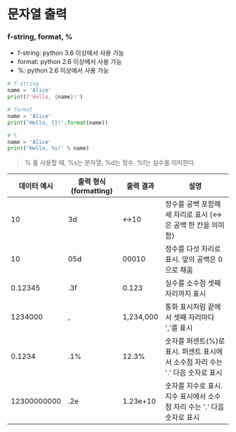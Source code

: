 # 문자열 출력

### f-string, format, %
- f-string: python 3.6 이상에서 사용 가능
- format: python 2.6 이상에서 사용 가능
- %: python 2.6 이상에서 사용 가능

```python
# f-string
name = 'Alice'
print(f'Hello, {name}!')

# format
name = 'Alice'
print('Hello, {}!'.format(name))

# %
name = 'Alice'
print('Hello, %s!' % name)
```

> % 를 사용할 때, %s는 문자열, %d는 정수, %f는 실수를 의미한다.

| 데이터 예시 | 출력 형식(formatting) | 출력 결과 | 설명                                                                           |
| ----------- | --------------------- | --------- | ------------------------------------------------------------------------------ |
| 10          | 3d                    | ↔︎10       | 정수를 공백 포함해 세 자리로 표시 (↔︎은 공백 한 칸을 의미함)                    |
| 10          | 05d                   | 00010     | 정수를 다섯 자리로 표시. 앞의 공백은 0으로 채움                                |
| 0.12345     | .3f                   | 0.123     | 실수를 소수점 셋째 자리까지 표시                                               |
| 1234000     | ,                     | 1,234,000 | 통화 표시처럼 끝에서 셋째 자리마다 ','를 표시                                  |
| 0.1234      | .1%                   | 12.3%     | 숫자를 퍼센트(%)로 표시. 퍼센트 표시에서 소수점 자리 수는 '.' 다음 숫자로 표시 |
| 12300000000 | .2e                   | 1.23e+10  | 숫자를 지수로 표시. 지수 표시에서 소수점 자리 수는 '.' 다음 숫자로 표시        |

